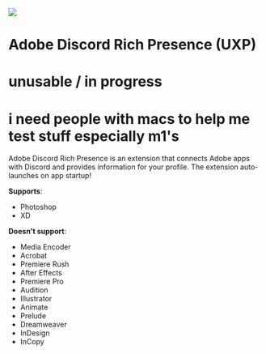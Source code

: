 ![](https://github.com/lolitee/adobe-discord-rpc/blob/master/demo/demo.gif?raw=true)
# Adobe Discord Rich Presence (UXP)

# unusable / in progress
# i need people with macs to help me test stuff especially m1's

Adobe Discord Rich Presence is an extension that connects Adobe apps with Discord and provides information for your profile. The extension auto-launches on app startup!

**Supports**:
- Photoshop
- XD

**Doesn't support**:
- Media Encoder
- Acrobat
- Premiere Rush
- After Effects
- Premiere Pro
- Audition
- Illustrator
- Animate 
- Prelude
- Dreamweaver 
- InDesign
- InCopy

